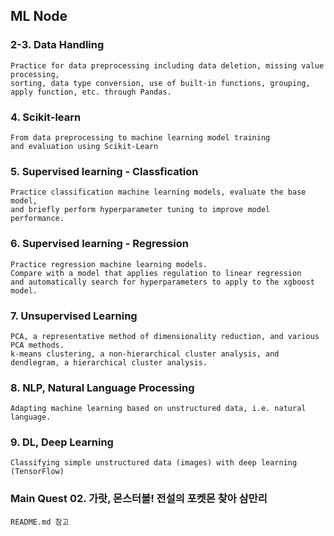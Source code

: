 ## ML Node

### 2-3. Data Handling

```
Practice for data preprocessing including data deletion, missing value processing,  
sorting, data type conversion, use of built-in functions, grouping, apply function, etc. through Pandas.  
```

### 4. Scikit-learn

```
From data preprocessing to machine learning model training  
and evaluation using Scikit-Learn  
``` 

### 5. Supervised learning - Classfication

```
Practice classification machine learning models, evaluate the base model,  
and briefly perform hyperparameter tuning to improve model performance.  
``` 

### 6. Supervised learning - Regression

```
Practice regression machine learning models.  
Compare with a model that applies regulation to linear regression  
and automatically search for hyperparameters to apply to the xgboost model.  
```

### 7. Unsupervised Learning

```
PCA, a representative method of dimensionality reduction, and various PCA methods.  
k-means clustering, a non-hierarchical cluster analysis, and dendlegram, a hierarchical cluster analysis.  
```

### 8. NLP, Natural Language Processing

```
Adapting machine learning based on unstructured data, i.e. natural language.  
```

### 9. DL, Deep Learning

```
Classifying simple unstructured data (images) with deep learning (TensorFlow)  
``` 

### Main Quest 02. 가랏, 몬스터볼! 전설의 포켓몬 찾아 삼만리  

```
README.md 참고  
```
